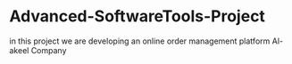 # Advanced-SoftwareTools-Project

in this project we are developing an online order management platform Al-akeel Company

